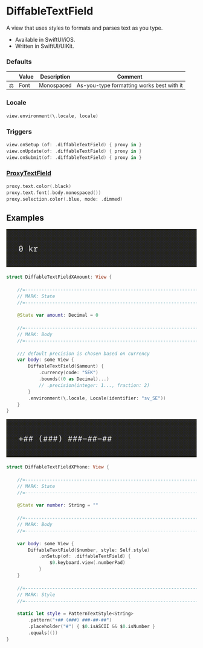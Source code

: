 # DiffableTextField

A view that uses styles to formats and parses text as you type.

- Available in SwiftUI/iOS.
- Written in SwiftUI/UIKit.

### Defaults

|   | Value | Description | Comment |
|---|-------|-------------|---------|
| :balance_scale: | Font | Monospaced | As-you-type formatting works best with it |

### Locale

```swift
view.environment(\.locale, locale)
```

### Triggers

```swift
view.onSetup (of: .diffableTextField) { proxy in }
view.onUpdate(of: .diffableTextField) { proxy in }
view.onSubmit(of: .diffableTextField) { proxy in }
```

### [ProxyTextField](../Sources/DiffableTextKitXiOS/Views/ProxyTextField.swift)

```swift
proxy.text.color(.black)
proxy.text.font(.body.monospaced())
proxy.selection.color(.blue, mode: .dimmed)
```

## Examples

![DiffableTextFieldXAmount.gif](../Assets/DiffableTextFieldXAmount.gif)

```swift
struct DiffableTextFieldXAmount: View {

    //=------------------------------------------------------------------------=
    // MARK: State
    //=------------------------------------------------------------------------=

    @State var amount: Decimal = 0

    //=------------------------------------------------------------------------=
    // MARK: Body
    //=------------------------------------------------------------------------=

    /// default precision is chosen based on currency
    var body: some View {
        DiffableTextField($amount) {
            .currency(code: "SEK")
            .bounds((0 as Decimal)...)
            // .precision(integer: 1..., fraction: 2)
        }
        .environment(\.locale, Locale(identifier: "sv_SE"))
    }
}
```

![DiffableTextFieldXPhone.gif](../Assets/DiffableTextFieldXPhone.gif)

```swift
struct DiffableTextFieldXPhone: View {

    //=------------------------------------------------------------------------=
    // MARK: State
    //=------------------------------------------------------------------------=

    @State var number: String = ""
    
    //=------------------------------------------------------------------------=
    // MARK: Body
    //=------------------------------------------------------------------------=
    
    var body: some View {
        DiffableTextField($number, style: Self.style)
            .onSetup(of: .diffableTextField) {
                $0.keyboard.view(.numberPad)
            }
    }
    
    //=------------------------------------------------------------------------=
    // MARK: Style
    //=------------------------------------------------------------------------=
    
    static let style = PatternTextStyle<String>
        .pattern("+## (###) ###-##-##")
        .placeholder("#") { $0.isASCII && $0.isNumber }
        .equals(())
}
```
